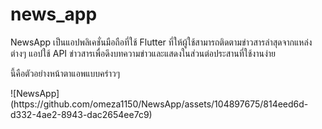 # news_app

<p>NewsApp เป็นแอปพลิเคชั่นมือถือที่ใช้ Flutter ที่ให้ผู้ใช้สามารถติดตามข่าวสารล่าสุดจากแหล่งต่างๆ แอปใช้ API ข่าวสารเพื่อดึงบทความข่าวและแสดงในส่วนต่อประสานที่ใช้งานง่าย</p>
<p>นี้คือตัวอย่างหน้าตาแอพแบบคร่าวๆ</p>
![NewsApp](https://github.com/omeza1150/NewsApp/assets/104897675/814eed6d-d332-4ae2-8943-dac2654ee7c9)
